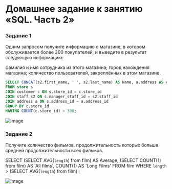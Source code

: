# Домашнее задание к занятию «SQL. Часть 2»

### Задание 1

Одним запросом получите информацию о магазине, в котором обслуживается более 300 покупателей, и выведите в результат следующую информацию:

фамилия и имя сотрудника из этого магазина;
город нахождения магазина;
количество пользователей, закреплённых в этом магазине.

```SQL
SELECT CONCAT(s2.first_name, ' ', s2.last_name) AS Name, a.address AS Address, COUNT(c.store_id) AS Customers
FROM store s 
JOIN customer c ON s.store_id = c.store_id 
JOIN staff s2 ON s.manager_staff_id = s2.staff_id 
JOIN address a ON s.address_id = a.address_id 
GROUP BY c.store_id 
HAVING COUNT(c.store_id) > 300;
```

![image](https://github.com/ZelinskiyAN/test-zabbix/assets/149052655/193d3aa4-1c46-4fb6-a4e7-f1216c82f52b)


### Задание 2

Получите количество фильмов, продолжительность которых больше средней продолжительности всех фильмов.

SELECT (SELECT  AVG(`length`) from film) AS Average, (SELECT COUNT(1) from film) AS 'All films', COUNT(1) AS 'Long Films'
FROM film 
WHERE `length` > (SELECT AVG(`length`) from film) ;

![image](https://github.com/ZelinskiyAN/test-zabbix/assets/149052655/bdc513a3-ce92-4b9f-ad90-9b83b66a7216)

